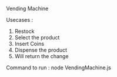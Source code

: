 Vending Machine

Usecases :
1. Restock
2. Select the product
3. Insert Coins
4. Dispense the product
5. Will return the change


Command to run :
node VendingMachine.js